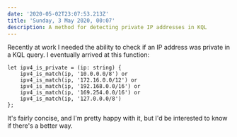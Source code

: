 ```yaml
---
date: '2020-05-02T23:07:53.213Z'
title: 'Sunday, 3 May 2020, 00:07'
description: A method for detecting private IP addresses in KQL
---
```

Recently at work I needed the ability to check if an IP address was private in a KQL query. I eventually arrived at this function:

```text
let ipv4_is_private = (ip: string) {
    ipv4_is_match(ip, '10.0.0.0/8') or
    ipv4_is_match(ip, '172.16.0.0/12') or
    ipv4_is_match(ip, '192.168.0.0/16') or
    ipv4_is_match(ip, '169.254.0.0/16') or
    ipv4_is_match(ip, '127.0.0.0/8')
};
```

It's fairly concise, and I'm pretty happy with it, but I'd be interested to know if there's a better way.
